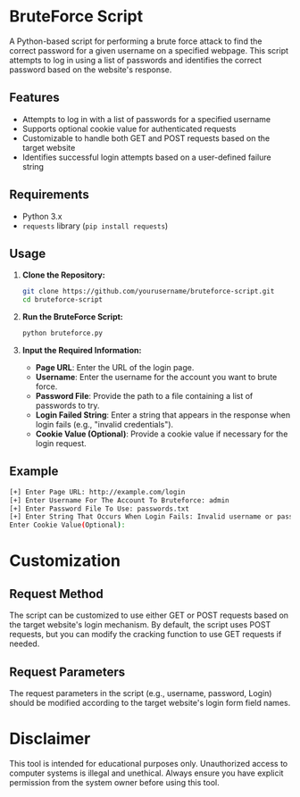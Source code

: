 # BruteForce Script

A Python-based script for performing a brute force attack to find the correct password for a given username on a specified webpage. This script attempts to log in using a list of passwords and identifies the correct password based on the website's response.

## Features

- Attempts to log in with a list of passwords for a specified username
- Supports optional cookie value for authenticated requests
- Customizable to handle both GET and POST requests based on the target website
- Identifies successful login attempts based on a user-defined failure string

## Requirements

- Python 3.x
- `requests` library (`pip install requests`)

## Usage

1. **Clone the Repository:**

    ```sh
    git clone https://github.com/yourusername/bruteforce-script.git
    cd bruteforce-script
    ```

2. **Run the BruteForce Script:**

    ```sh
    python bruteforce.py
    ```

3. **Input the Required Information:**

    - **Page URL**: Enter the URL of the login page.
    - **Username**: Enter the username for the account you want to brute force.
    - **Password File**: Provide the path to a file containing a list of passwords to try.
    - **Login Failed String**: Enter a string that appears in the response when login fails (e.g., "invalid credentials").
    - **Cookie Value (Optional)**: Provide a cookie value if necessary for the login request.

## Example

```sh
[+] Enter Page URL: http://example.com/login
[+] Enter Username For The Account To Bruteforce: admin
[+] Enter Password File To Use: passwords.txt
[+] Enter String That Occurs When Login Fails: Invalid username or password.
Enter Cookie Value(Optional):
```

# Customization
## Request Method
The script can be customized to use either GET or POST requests based on the target website's login mechanism. By default, the script uses POST requests, but you can modify the cracking function to use GET requests if needed.

## Request Parameters
The request parameters in the script (e.g., username, password, Login) should be modified according to the target website's login form field names.

# Disclaimer
This tool is intended for educational purposes only. Unauthorized access to computer systems is illegal and unethical. Always ensure you have explicit permission from the system owner before using this tool.
